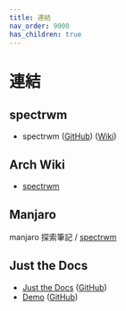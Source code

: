 ```yaml
---
title: 連結
nav_order: 9000
has_children: true
---
```


# 連結


## spectrwm

* spectrwm ([GitHub](https://github.com/conformal/spectrwm)) ([Wiki](https://github.com/conformal/spectrwm/wiki))


## Arch Wiki

* [spectrwm](https://wiki.archlinux.org/title/spectrwm)


## Manjaro

manjaro 探索筆記 / [spectrwm](https://samwhelp.github.io/note-about-manjaro/read/adjustment/wm/spectrwm.html)


## Just the Docs

* [Just the Docs](https://pmarsceill.github.io/just-the-docs/) ([GitHub](https://github.com/pmarsceill/just-the-docs))
* [Demo](https://pmarsceill.github.io/jtd-remote/) ([GitHub](https://github.com/pmarsceill/jtd-remote))
